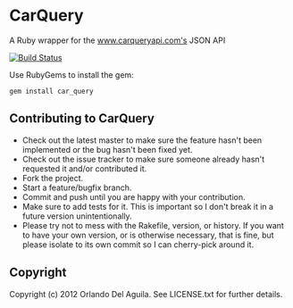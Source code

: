 # CarQuery

A Ruby wrapper for the www.carqueryapi.com's JSON API

[![Build Status](https://secure.travis-ci.org/orlandodelaguila/car_query.png?branch=master)](http://travis-ci.org/orlandodelaguila/car_query)

Use RubyGems to install the gem:

    gem install car_query

## Contributing to CarQuery
 
* Check out the latest master to make sure the feature hasn't been implemented or the bug hasn't been fixed yet.
* Check out the issue tracker to make sure someone already hasn't requested it and/or contributed it.
* Fork the project.
* Start a feature/bugfix branch.
* Commit and push until you are happy with your contribution.
* Make sure to add tests for it. This is important so I don't break it in a future version unintentionally.
* Please try not to mess with the Rakefile, version, or history. If you want to have your own version, or is otherwise necessary, that is fine, but please isolate to its own commit so I can cherry-pick around it.

## Copyright

Copyright (c) 2012 Orlando Del Aguila. See LICENSE.txt for
further details.

